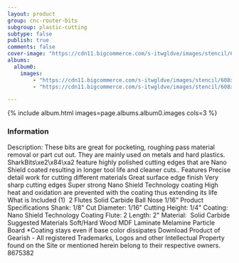 ```yaml
---
layout: product
group: cnc-router-bits
subgroup: plastic-cutting
subtype: false
publish: true
comments: false
cover-image: "https://cdn11.bigcommerce.com/s-itwgldve/images/stencil/608x608/products/3215/9872/sb-8516-ns_s_w_2__08937.1675310624.png?c=2"
albums:
  album0:
    images:
        - "https://cdn11.bigcommerce.com/s-itwgldve/images/stencil/608x608/products/3215/9872/sb-8516-ns_s_w_2__08937.1675310624.png?c=2"
        - "https://cdn11.bigcommerce.com/s-itwgldve/images/stencil/608x608/products/3215/7409/SB-8516-NS__38938.1675310624.png?c=2"

---
```


{% include album.html images=page.albums.album0.images cols=3 %}

### Information

Description:
 These bits are great for pocketing, roughing pass material removal or part cut out. They are mainly used on metals and hard plastics.  SharkBits\xe2\x84\xa2 feature highly polished cutting edges that are Nano Shield coated resulting in longer tool life and cleaner cuts..  Features  Precise detail work for cutting different materials Great surface edge finish Very sharp cutting edges Super strong Nano Shield Technology coating High heat and oxidation are prevented with the coating thus extending its life  What is Included  (1)  2 Flutes Solid Carbide Ball Nose 1/16"  Product Specifications  Shank: 1/8" Cut Diameter: 1/16" Cutting Height: 1/4" Coating: Nano Shield Technology Coating Flute: 2 Length: 2" Material:  Solid Carbide  Suggested Materials   Soft/Hard Wood MDF Laminate Melamine Particle Board   *Coating stays even if base color dissipates Download Product of Gearish - All registered Trademarks, Logos and other Intellectual Property found on the Site or mentioned herein belong to their respective owners. 8675382  

